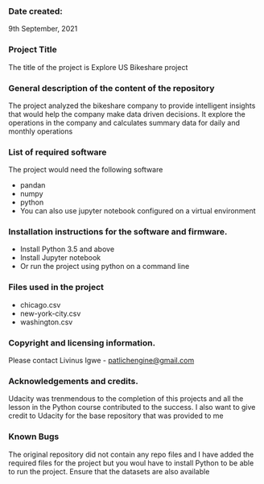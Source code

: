 ### Date created:
9th September, 2021

### Project Title
The title of the project is Explore US Bikeshare project

### General description of the content of the repository
The project analyzed the bikeshare company to provide intelligent insights that would help the company make data driven decisions. It explore the operations in the company and calculates summary data for daily and monthly operations

### List of required software
The project would need the following software
- pandan
- numpy
- python
- You can also use jupyter notebook configured on a virtual environment

### Installation instructions for the software and firmware.
- Install Python 3.5 and above 
- Install Jupyter notebook
- Or run the project using python on a command line

### Files used in the project
- chicago.csv
- new-york-city.csv
- washington.csv

### Copyright and licensing information.
Please contact Livinus Igwe - patlichengine@gmail.com

### Acknowledgements and credits.
Udacity was trenmendous to the completion of this projects and all the lesson in the Python course contributed to the success. I also want to give credit to Udacity for the base repository that was provided to me

### Known Bugs
The original repository did not contain any repo files and I have added the required files for the project but you woul have to install Python to be able to run the project. Ensure that the datasets are also available

